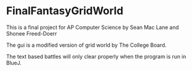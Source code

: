 FinalFantasyGridWorld
=====================

This is a final project for AP Computer Science by Sean Mac Lane and Shonee Freed-Doerr

The gui is a modified version of grid world by The College Board.

The text based battles will only clear properly when the program is run in BlueJ.

